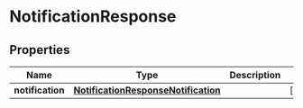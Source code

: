 
# NotificationResponse

## Properties
Name | Type | Description | Notes
------------ | ------------- | ------------- | -------------
**notification** | [**NotificationResponseNotification**](NotificationResponseNotification.md) |  |  [optional]




